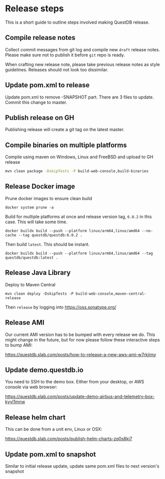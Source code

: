 # Release steps

This is a short guide to outline steps involved making QuestDB release.

## Compile release notes

Collect commit messages from git log and compile new `draft` release notes.
Please make sure not to publish it before `git` repo is ready.

When crafting new release note, please take previous release notes as style
guidelines. Releases should not look too dissimilar.

## Update pom.xml to release

Update pom.xml to remove -SNAPSHOT part. There are 3 files to update. Commit
this change to master.

## Publish release on GH

Publishing release will create a git tag on the latest master.

## Compile binaries on multiple platforms

Compile using maven on Windows, Linux and FreeBSD and upload to GH release

```bash
mvn clean package -DskipTests -P build-web-console,build-binaries
```

## Release Docker image

Prune docker images to ensure clean build

```
docker system prune -a
```

Build for multiple platforms at once and release version tag, `6.0.2` in this
case. This will take some time.

```
docker buildx build --push --platform linux/arm64,linux/amd64 --no-cache --tag questdb/questdb:6.0.2 .
```

Then build `latest`. This should be instant.

```
docker buildx build --push --platform linux/arm64,linux/amd64 --tag questdb/questdb:latest .
```

## Release Java Library

Deploy to Maven Central

```
mvn clean deploy -DskipTests -P build-web-console,maven-central-release
```

Then `release` by logging into https://oss.sonatype.org/

## Release AMI

Our current AMI version has to be bumped with every release we do. This might change in the future, but for now
please follow these interactive steps to bump AMI:

https://questdb.slab.com/posts/how-to-release-a-new-aws-ami-w7rkjimy

## Update demo.questdb.io

You need to SSH to the demo box. Either from your desktop, or AWS console via web browser:

https://questdb.slab.com/posts/update-demo-airbus-and-telemetry-box-kyyl1mnw

## Release helm chart

This can be done from a unit env, Linux or OSX:

https://questdb.slab.com/posts/publish-helm-charts-zq0s8kj7

## Update pom.xml to snapshot

Similar to initial release update, update same pom.xml files to next version's
snapshot
